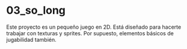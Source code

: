 # 03_so_long
Este proyecto es un pequeño juego en 2D. Está diseñado para hacerte trabajar con texturas y sprites. Por supuesto, elementos básicos de jugabilidad también.
